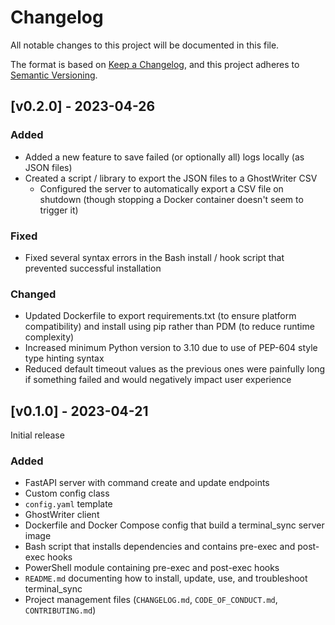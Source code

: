 # Changelog

All notable changes to this project will be documented in this file.

The format is based on [Keep a Changelog](https://keepachangelog.com/en/1.0.0/),
and this project adheres to [Semantic Versioning](https://semver.org/spec/v2.0.0.html).

## [v0.2.0] - 2023-04-26

### Added

- Added a new feature to save failed (or optionally all) logs locally (as JSON files)
- Created a script / library to export the JSON files to a GhostWriter CSV
  - Configured the server to automatically export a CSV file on shutdown (though stopping a Docker container doesn't seem to trigger it)

### Fixed

- Fixed several syntax errors in the Bash install / hook script that prevented successful installation

### Changed

- Updated Dockerfile to export requirements.txt (to ensure platform compatibility) and install using pip rather than PDM (to reduce runtime complexity)
- Increased minimum Python version to 3.10 due to use of PEP-604 style type hinting syntax
- Reduced default timeout values as the previous ones were painfully long if something failed and would negatively impact user experience

## [v0.1.0] - 2023-04-21

Initial release

### Added

- FastAPI server with command create and update endpoints
- Custom config class
- `config.yaml` template
- GhostWriter client
- Dockerfile and Docker Compose config that build a terminal_sync server image
- Bash script that installs dependencies and contains pre-exec and post-exec hooks
- PowerShell module containing pre-exec and post-exec hooks
- `README.md` documenting how to install, update, use, and troubleshoot terminal_sync
- Project management files (`CHANGELOG.md`, `CODE_OF_CONDUCT.md`, `CONTRIBUTING.md`)
